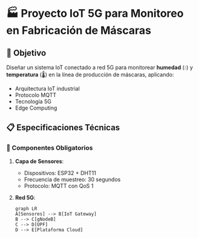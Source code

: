 # 🏭 Proyecto IoT 5G para Monitoreo en Fabricación de Máscaras

## 🎯 Objetivo
Diseñar un sistema IoT conectado a red 5G para monitorear **humedad** (💧) y **temperatura** (🌡️) en la línea de producción de máscaras, aplicando:
- Arquitectura IoT industrial
- Protocolo MQTT
- Tecnología 5G
- Edge Computing

## 📋 Especificaciones Técnicas

### 🔌 Componentes Obligatorios
1. **Capa de Sensores**:
   - Dispositivos: ESP32 + DHT11
   - Frecuencia de muestreo: 30 segundos
   - Protocolo: MQTT con QoS 1

2. **Red 5G**:
   ```mermaid
   graph LR
   A[Sensores] --> B[IoT Gateway]
   B --> C[gNodeB]
   C --> D[UPF]
   D --> E[Plataforma Cloud]
